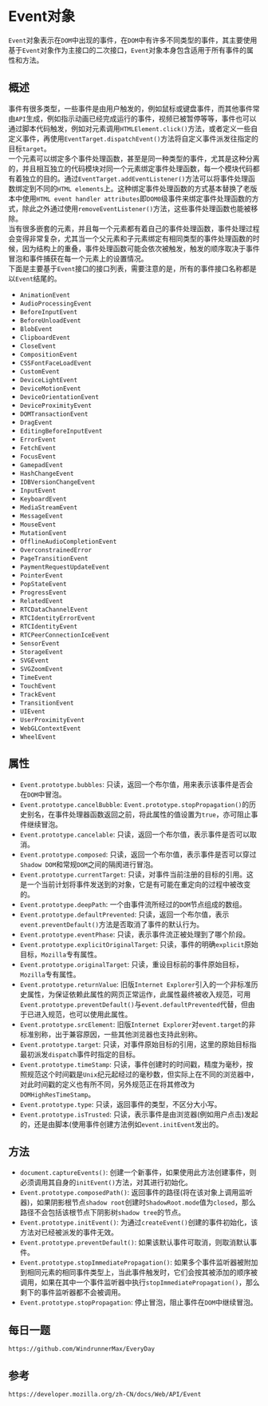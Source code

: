 # Event对象
`Event`对象表示在`DOM`中出现的事件，在`DOM`中有许多不同类型的事件，其主要使用基于`Event`对象作为主接口的二次接口，`Event`对象本身包含适用于所有事件的属性和方法。

## 概述
事件有很多类型，一些事件是由用户触发的，例如鼠标或键盘事件，而其他事件常由`API`生成，例如指示动画已经完成运行的事件，视频已被暂停等等，事件也可以通过脚本代码触发，例如对元素调用`HTMLElement.click()`方法，或者定义一些自定义事件，再使用`EventTarget.dispatchEvent()`方法将自定义事件派发往指定的目标`target`。  
一个元素可以绑定多个事件处理函数，甚至是同一种类型的事件，尤其是这种分离的，并且相互独立的代码模块对同一个元素绑定事件处理函数，每一个模块代码都有着独立的目的。通过`EventTarget.addEventListener()`方法可以将事件处理函数绑定到不同的`HTML elements`上。这种绑定事件处理函数的方式基本替换了老版本中使用`HTML event handler attributes`即`DOM0`级事件来绑定事件处理函数的方式，除此之外通过使用`removeEventListener()`方法，这些事件处理函数也能被移除。  
当有很多嵌套的元素，并且每一个元素都有着自己的事件处理函数，事件处理过程会变得非常复杂，尤其当一个父元素和子元素绑定有相同类型的事件处理函数的时候，因为结构上的重叠，事件处理函数可能会依次被触发，触发的顺序取决于事件冒泡和事件捕获在每一个元素上的设置情况。  
下面是主要基于`Event`接口的接口列表，需要注意的是，所有的事件接口名称都是以`Event`结尾的。

* `AnimationEvent`
* `AudioProcessingEvent`
* `BeforeInputEvent`
* `BeforeUnloadEvent`
* `BlobEvent`
* `ClipboardEvent`
* `CloseEvent`
* `CompositionEvent`
* `CSSFontFaceLoadEvent`
* `CustomEvent`
* `DeviceLightEvent`
* `DeviceMotionEvent`
* `DeviceOrientationEvent`
* `DeviceProximityEvent`
* `DOMTransactionEvent`
* `DragEvent`
* `EditingBeforeInputEvent`
* `ErrorEvent`
* `FetchEvent`
* `FocusEvent`
* `GamepadEvent`
* `HashChangeEvent`
* `IDBVersionChangeEvent`
* `InputEvent`
* `KeyboardEvent`
* `MediaStreamEvent`
* `MessageEvent`
* `MouseEvent`
* `MutationEvent`
* `OfflineAudioCompletionEvent`
* `OverconstrainedError`
* `PageTransitionEvent`
* `PaymentRequestUpdateEvent`
* `PointerEvent`
* `PopStateEvent`
* `ProgressEvent`
* `RelatedEvent`
* `RTCDataChannelEvent`
* `RTCIdentityErrorEvent`
* `RTCIdentityEvent`
* `RTCPeerConnectionIceEvent`
* `SensorEvent`
* `StorageEvent`
* `SVGEvent`
* `SVGZoomEvent`
* `TimeEvent`
* `TouchEvent`
* `TrackEvent`
* `TransitionEvent`
* `UIEvent`
* `UserProximityEvent`
* `WebGLContextEvent`
* `WheelEvent`

## 属性
* `Event.prototype.bubbles`: 只读，返回一个布尔值，用来表示该事件是否会在`DOM`中冒泡。
* `Event.prototype.cancelBubble`: `Event.prototype.stopPropagation()`的历史别名，在事件处理器函数返回之前，将此属性的值设置为`true`，亦可阻止事件继续冒泡。
* `Event.prototype.cancelable`: 只读，返回一个布尔值，表示事件是否可以取消。
* `Event.prototype.composed`: 只读，返回一个布尔值，表示事件是否可以穿过`Shadow DOM`和常规`DOM`之间的隔阂进行冒泡。
* `Event.prototype.currentTarget`: 只读，对事件当前注册的目标的引用。这是一个当前计划将事件发送到的对象，它是有可能在重定向的过程中被改变的。
* `Event.prototype.deepPath`: 一个由事件流所经过的`DOM`节点组成的数组。
* `Event.prototype.defaultPrevented`: 只读，返回一个布尔值，表示`event.preventDefault()`方法是否取消了事件的默认行为。
* `Event.prototype.eventPhase`: 只读，表示事件流正被处理到了哪个阶段。
* `Event.prototype.explicitOriginalTarget`: 只读，事件的明确`explicit`原始目标，`Mozilla`专有属性。
* `Event.prototype.originalTarget`: 只读，重设目标前的事件原始目标，`Mozilla`专有属性。
* `Event.prototype.returnValue`: 旧版`Internet Explorer`引入的一个非标准历史属性，为保证依赖此属性的网页正常运作，此属性最终被收入规范，可用`Event.prototype.preventDefault()`与`event.defaultPrevented`代替，但由于已进入规范，也可以使用此属性。
* `Event.prototype.srcElement`: 旧版`Internet Explorer`对`event.target`的非标准别称，出于兼容原因，一些其他浏览器也支持此别称。
* `Event.prototype.target`: 只读，对事件原始目标的引用，这里的原始目标指最初派发`dispatch`事件时指定的目标。
* `Event.prototype.timeStamp`: 只读，事件创建时的时间戳，精度为毫秒，按照规范这个时间戳是`Unix`纪元起经过的毫秒数，但实际上在不同的浏览器中，对此时间戳的定义也有所不同，另外规范正在将其修改为`DOMHighResTimeStamp`。
* `Event.prototype.type`: 只读，返回事件的类型，不区分大小写。
* `Event.prototype.isTrusted`: 只读，表示事件是由浏览器(例如用户点击)发起的，还是由脚本(使用事件创建方法例如`event.initEvent`发出的。

## 方法
* `document.captureEvents()`: 创建一个新事件，如果使用此方法创建事件，则必须调用其自身的`initEvent()`方法，对其进行初始化。
* `Event.prototype.composedPath()`: 返回事件的路径(将在该对象上调用监听器)，如果阴影根节点`shadow root`创建时`ShadowRoot.mode`值为`closed`，那么路径不会包括该根节点下阴影树`shadow tree`的节点。
* `Event.prototype.initEvent()`: 为通过`createEvent()`创建的事件初始化，该方法对已经被派发的事件无效。
* `Event.prototype.preventDefault()`: 如果该默认事件可取消，则取消默认事件。
* `Event.prototype.stopImmediatePropagation()`: 如果多个事件监听器被附加到相同元素的相同事件类型上，当此事件触发时，它们会按其被添加的顺序被调用，如果在其中一个事件监听器中执行`stopImmediatePropagation()`，那么剩下的事件监听器都不会被调用。
* `Event.prototype.stopPropagation`: 停止冒泡，阻止事件在`DOM`中继续冒泡。


## 每日一题

```
https://github.com/WindrunnerMax/EveryDay
```

## 参考

```
https://developer.mozilla.org/zh-CN/docs/Web/API/Event
```